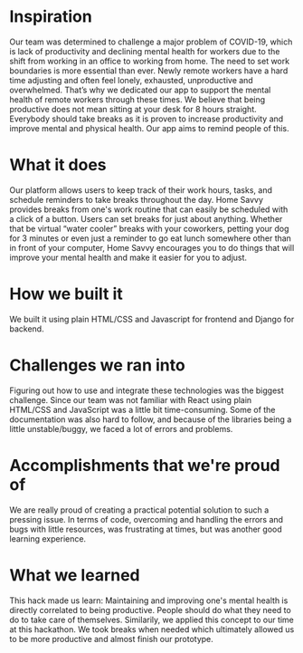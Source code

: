 # Inspiration
Our team was determined to challenge a major problem of COVID-19, which is lack of productivity and declining mental health for workers due to the shift from working in an office to working from home. The need to set work boundaries is more essential than ever. Newly remote workers have a hard time adjusting and often feel lonely, exhausted, unproductive and overwhelmed. That’s why we dedicated our app to support the mental health of remote workers through these times. We believe that being productive does not mean sitting at your desk for 8 hours straight. Everybody should take breaks as it is proven to increase productivity and improve mental and physical health. Our app aims to remind people of this. 

# What it does
Our platform allows users to keep track of their work hours, tasks, and schedule reminders to take breaks throughout the day. Home Savvy provides breaks from one's work routine that can easily be scheduled with a click of a button. Users can set breaks for just about anything. Whether that be virtual “water cooler” breaks with your coworkers, petting your dog for 3 minutes or even just a reminder to go eat lunch somewhere other than in front of your computer, Home Savvy encourages you to do things that will improve your mental health and make it easier for you to adjust. 

# How we built it
We built it using plain HTML/CSS and Javascript for frontend and Django for backend.

# Challenges we ran into
Figuring out how to use and integrate these technologies was the biggest challenge. Since our team was not familiar with React using plain HTML/CSS and JavaScript was a little bit time-consuming. Some of the documentation was also hard to follow, and because of the libraries being a little unstable/buggy, we faced a lot of errors and problems.

# Accomplishments that we're proud of
We are really proud of creating a practical potential solution to such a pressing issue. In terms of code, overcoming and handling the errors and bugs with little resources, was frustrating at times, but was another good learning experience.

# What we learned
This hack made us learn:
Maintaining and improving one's mental health is directly correlated to being productive. People should do what they need to do to take care of themselves. Similarily, we applied this concept to our time at this hackathon. We took breaks when needed which ultimately allowed us to be more productive and almost finish our prototype. 
